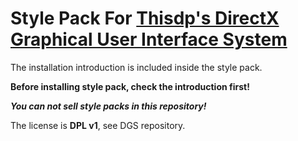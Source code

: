 # Style Pack For [Thisdp's DirectX Graphical User Interface System](https://github.com/thisdp/dgs)

The installation introduction is included inside the style pack.

**Before installing style pack, check the introduction first!**

***You can not sell style packs in this repository!***

The license is **DPL v1**, see DGS repository.
